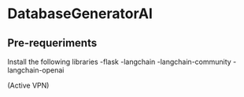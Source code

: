 # DatabaseGeneratorAI

## Pre-requeriments

Install the following libraries
-flask
-langchain 
-langchain-community 
-langchain-openai

(Active VPN)

